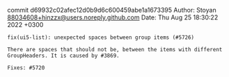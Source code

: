 commit d69932c02afec12d0b9d6c600459abe1a1673395
Author: Stoyan <88034608+hinzzx@users.noreply.github.com>
Date:   Thu Aug 25 18:30:22 2022 +0300

    fix(ui5-list): unexpected spaces between group items (#5726)
    
    There are spaces that should not be, between the items with different GroupHeaders. It is caused by #3869.
    
    Fixes: #5720
